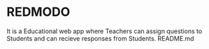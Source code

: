 # REDMODO
It is a Educational web app where Teachers can assign questions to Students and can recieve responses from Students.
README.md

